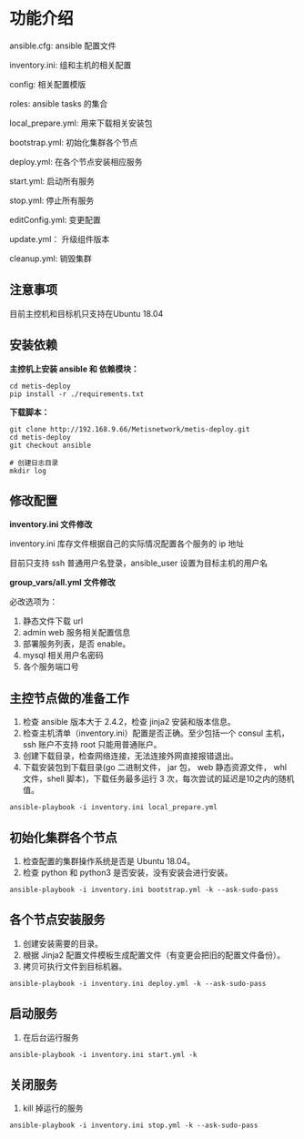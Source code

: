 # 功能介绍

ansible.cfg: ansible 配置文件

inventory.ini: 组和主机的相关配置

config: 相关配置模版

roles: ansible tasks 的集合

local_prepare.yml: 用来下载相关安装包

bootstrap.yml: 初始化集群各个节点

deploy.yml: 在各个节点安装相应服务

start.yml: 启动所有服务

stop.yml: 停止所有服务

editConfig.yml: 变更配置

update.yml： 升级组件版本

cleanup.yml: 销毁集群

## 注意事项

目前主控机和目标机只支持在Ubuntu 18.04

## 安装依赖

**主控机上安装 ansible 和 依赖模块：**

```shell
cd metis-deploy
pip install -r ./requirements.txt
```

**下载脚本：**

```shell
git clone http://192.168.9.66/Metisnetwork/metis-deploy.git
cd metis-deploy
git checkout ansible

# 创建日志目录
mkdir log
```

## 修改配置

**inventory.ini 文件修改**

inventory.ini 库存文件根据自己的实际情况配置各个服务的 ip 地址

目前只支持 ssh 普通用户名登录，ansible_user 设置为目标主机的用户名

**group_vars/all.yml 文件修改**

必改选项为：
1. 静态文件下载 url
2. admin web 服务相关配置信息
3. 部署服务列表，是否 enable。
4. mysql 相关用户名密码
5. 各个服务端口号

## 主控节点做的准备工作

1. 检查 ansible 版本大于 2.4.2，检查 jinja2 安装和版本信息。
2. 检查主机清单（inventory.ini）配置是否正确。至少包括一个 consul 主机， ssh 账户不支持 root 只能用普通账户。
3. 创建下载目录，检查网络连接，无法连接外网直接报错退出。
4. 下载安装包到下载目录(go 二进制文件， jar 包， web 静态资源文件， whl 文件，shell 脚本)，下载任务最多运行 3 次，每次尝试的延迟是10之内的随机值。

```shell
ansible-playbook -i inventory.ini local_prepare.yml
```

## 初始化集群各个节点

1. 检查配置的集群操作系统是否是 Ubuntu 18.04。
2. 检查 python 和 python3 是否安装，没有安装会进行安装。

```shell
ansible-playbook -i inventory.ini bootstrap.yml -k --ask-sudo-pass
```

## 各个节点安装服务

1. 创建安装需要的目录。
2. 根据 Jinja2 配置文件模板生成配置文件（有变更会把旧的配置文件备份）。
3. 拷贝可执行文件到目标机器。

```shell
ansible-playbook -i inventory.ini deploy.yml -k --ask-sudo-pass
```

## 启动服务

1. 在后台运行服务

```shell
ansible-playbook -i inventory.ini start.yml -k
```

## 关闭服务

1. kill 掉运行的服务

```shell
ansible-playbook -i inventory.ini stop.yml -k --ask-sudo-pass
```

